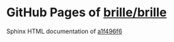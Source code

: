 GitHub Pages of [brille/brille](https://github.com/brille/brille.git)
======================================
Sphinx HTML documentation of [a1f496f6](https://github.com/brille/brille/tree/a1f496f6094422083401db2193b809d80b46d052)
